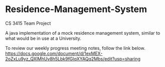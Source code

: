 # Residence-Management-System
CS 3415 Team Project

A java implementation of a mock residence management system, similar to what would be in use at a University.

To review our weekly progress meeting notes, follow the link below.
https://docs.google.com/document/d/1exMEX-2oZxLu9yz_QXlMhUv8h5Lbk9fGlqXYAQq2Mbs/edit?usp=sharing
